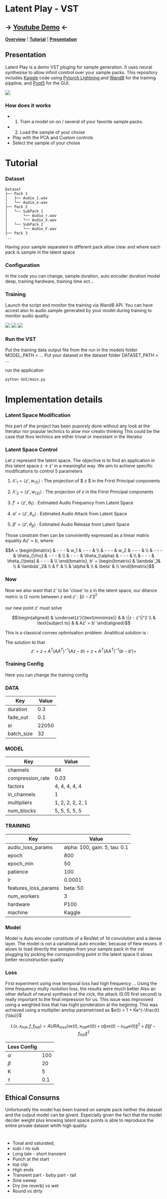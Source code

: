 
# Latent Play - VST

## -> [**Youtube Demo**](./code/Experiments_WaveShaper.ipynb) <-

[**Overview**](./code/Experiments_WaveShaper.ipynb)
| [**Tutorial**](#Tutorial)
| [**Presentation**](DDSP_Presentation.pptx)

## Presentation

Latent Play is a demo VST pluging for sample generation. It uses neural synthesise to allow infinit comtrol over your sample packs. This repository includes [Kaggle](https://www.kaggle.com/code/adhmardesenneville/latentplay/output?scriptVersionId=188128696) code using [Pytorch Lightning ](https://lightning.ai/docs/pytorch/stable/) and [WandB](https://wandb.ai/site) for the training pippline, and [Pyqt5](https://pypi.org/project/PyQt5/) for the GUI.


![](./fig/VST_view.png)

### How does it works
- 1) Train a model on on / several of your favorite sample packs. 
- 2) Load the sample of your choise
- Play with the PCA and Custom controls
- Select the sample of your choise


# Tutorial

### Dataset
```
Dataset
├── Pack 1
│   ├── Audio_1.wav
│   └── Audio_e.wav
├── Pack 2
│   └── SubPack 1
│       └── Audio_r.wav
│       └── Audio_X.wav
│   └── SubPack 2
│       └── Audio_F.wav
├── Pack 3
...
```
  
Having your sample separated in different pack allow clear and where each pack is sample in the latent space

### Configuration
In the code you can change, sample duration, auto encoder duration
model deep, training hardware, training time ect...


### Training
Launch the script and monitor the training via WandB API. You can have accest also to audio sample generated by your model during training to monitor audio quality.

![](./fig/training_loss.png)
![](./fig/training_audio.png)
![](./fig/training_spect.png)

### Run the VST
Put the training data output file from the run in the models folder
MODEL_PATH = ... 
Put your dataset in the dataset folder
DATASET_PATH = ...

run the application
```
python GUI/main.py
```


# Implementation details

### Latent Space Modification

this part of the project has been puporsly done without any look at the literatur nor popular technics to alow mor creativ thinking 
This could be the case that thos technics are either trivial or inexistant in the literatur

### Latent Space Control

Let $z$ represent the latent space. The objective is to find an application in this latent space z -> z' in a meaningful way. We aim to achieve specific modifications to control 5 parameters

1. $\lambda'_1 = \langle z', w_{(1)} \rangle$ : The projection of $ z $ in the Frirst Principal conponents

2. $\lambda'_2 = \langle z', w_{(2)} \rangle$ : The projection of $z$ in the Frirst Principal conponents

3. $f' = \langle z',\theta_{\text{f}} \rangle$ : Estimated Audio Frequency from Latent Space

4. $\alpha' = \langle z',\theta_{\alpha} \rangle$ : Estimated Audio Attack from Latent Space

5. $\beta' = \langle z',\theta_{\beta} \rangle$ : Estimated Audio Release from Latent Space



Those constrain then can  be conviniently expressed as a linear matrix equality $Az' = b$, where:
```math
A = 
\begin{bmatrix}
 & - - - & w_1 & - - - & \\
 & - - - & w_2 & - - - & \\
 & - - - & \theta_{\rho} & - - - & \\
 & - - - & \theta_{\alpha} & - - - & \\
 & - - - & \theta_{\beta} & - - - & \\
\end{bmatrix}, b' = \begin{bmatrix}
 & \lambda'_1& \\
 & \lambda'_2& \\
 & f' & \\
 & \alpha'& \\
 & \beta' & \\
\end{bmatrix}
```

### Now 
Now we also want that z' to be 'close' to z in the latent space, our ditance metric is l2 norm between $z$  and $z'$ : $\|z - z'\|^2$


#### 
our new point z' must solve
```math
\begin{aligned}
    & \underset{z'}{\text{minimize}}
    & & \|z - z'\|^2 \\
    & \text{subject to}
    & & Az' = b'
\end{aligned}
```


This is a classical convex optimisation problem.
Analiitical solution is :

The solution to that 
$$
z' = z + A^T (A A^T)^{-1} (A z - b) = z + A^T (A A^T)^{-1} (b - b') = 
$$
### Training Config
Here you can change the training config

### DATA

| Key       | Value                             |
|-----------|-----------------------------------|
| duration  | 0.3                               |
| fade_out  | 0.1                               |
| sr        | 22050                             |
| batch_size           | 32                     |

### MODEL

| Key               | Value                    |
|-------------------|--------------------------|
| channels          | 64                       |
| compression_rate  | 0.03                     |
| factors           | 4, 4, 4, 4, 4            |
| in_channels       | 1                        |
| multipliers       | 1, 2, 2, 2, 2, 1         |
| num_blocks        | 5, 5, 5, 5, 5            |

### TRAINING

| Key                  | Value                  |
|----------------------|------------------------|
| audio_loss_params    | alpha: 100, gain: 5, tau: 0.1 |
| epoch                | 800                    |
| epoch_min            | 50                     |
| patience             | 100                    |
| lr                   | 0.0001                 |
| features_loss_params | beta: 50               |
| num_workers          | 3                      |
| hardware             | P100                   |
| machine              | Kaggle                 |


### Model

Model is Auto encoder constitute of a ResNet of 1d convolution and a dense layer. 
The model is not a variational auto encoder, because of fiew resons.
It alows to load directly the samples from your sample pack in the vst plugging by picking the corresponding point in the latent space
It alows better reconstruction quality

### Loss

First experiment using mse temporal loss had high frequency ...
Using the time frequency multy rsolution loss, the results were much better
Also an other default of neural synthesis of the cick, the attack (0.05 first second) is really important to the final impression for us. This issue was improoved using a weighted loss that has hight ponderation at the begining. This was achieved using a multiplier anvlop parametrised as $e(t) = 1 + Ke^{-\frac{t}{\tau}}$

$$
L(x,x_{hat},f,f_{hat}) = AURA_{loss}(xe(t),x_{hat}e(t)) + \alpha \|xe(t) - x_{hat}e(t)\|^2 + \beta \|f - f_{hat}\|^2 
$$

| Loss Config |       |
|-------------|---------------|
| $\alpha$    | 100           |
| $\beta$     | 20            |
| K           | 5             |
| $\tau$      | 0.1           |



## Ethical Consurns

Unfortunatly the model has been trained on sample pack
neither the dataset and the output model can be givent. Especially given the fact that the model decder weight plus knowing latent space points is able to reproduce the entire private dataset whith high quality.

#

- Tonal and saturated, 
- subi / no sub
- Long tale - short transient
- Punch at the start
- top clip
- High ends
- Transient part - boby part - tail
- Sine sweep
- Dry (ne reverb) vs wet
- Round vs dirty

